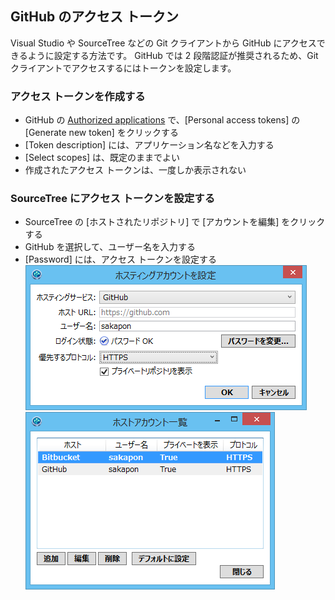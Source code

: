 ## GitHub のアクセス トークン

Visual Studio や SourceTree などの Git クライアントから GitHub にアクセスできるように設定する方法です。
GitHub では 2 段階認証が推奨されるため、Git クライアントでアクセスするにはトークンを設定します。

### アクセス トークンを作成する
* GitHub の [Authorized applications](https://github.com/settings/applications) で、[Personal access tokens] の [Generate new token] をクリックする
* [Token description] には、アプリケーション名などを入力する
* [Select scopes] は、既定のままでよい
* 作成されたアクセス トークンは、一度しか表示されない

### SourceTree にアクセス トークンを設定する
* SourceTree の [ホストされたリポジトリ] で [アカウントを編集] をクリックする
* GitHub を選択して、ユーザー名を入力する
* [Password] には、アクセス トークンを設定する  
  ![Access Tokens-1](Access%20Tokens-1.png)  
  ![Access Tokens-2](Access%20Tokens-2.png)
